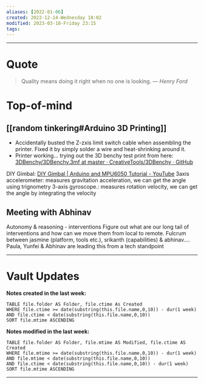 ```yaml
---
aliases: [2022-01-06]
created: 2022-12-14-Wednesday 18:02
modified: 2023-03-10-Friday 23:15
tags: 
---
```



---

# Quote
> Quality means doing it right when no one is looking.
> — <cite>Henry Ford</cite>

# Top-of-mind

## [[random tinkering#Arduino 3D Printing]]
- Accidentally busted the Z-zxis limit switch cable when assembling the printer. Fixed it by simply solder a wire and heat-shrinking around it.
- Printer working... trying out the 3D benchy test print from here: [3DBenchy/3DBenchy.3mf at master · CreativeTools/3DBenchy · GitHub](https://github.com/CreativeTools/3DBenchy/blob/master/Single-part/3DBenchy.3mf)

DIY Gimbal: [DIY Gimbal | Arduino and MPU6050 Tutorial - YouTube](https://www.youtube.com/watch?v=UxABxSADZ6U&t=543s)
3axis accelerometer: measures gravitation acceleration, we can get the angle using trignometry
3-axis gyroscope.: measures rotation velocity, we can get the angle by integrating the velocity

## Meeting with Abhinav

Autonomy & reasoning - interventions
Figure out what are our long tail of interventions and how can we move them from local to remote.
Fulcrum between jasmine (platform, tools etc.), srikanth (capabilities) & abhinav.... Paula, Yunfei & Abhinav are leading this from a tech standpoint

---

# Vault Updates

**Notes created in the last week:**

``` dataview
TABLE file.folder AS Folder, file.ctime As Created
WHERE file.ctime >= date(substring(this.file.name,0,10)) - dur(1 week) AND file.ctime < date(substring(this.file.name,0,10))
SORT file.mtime ASCENDING
```

**Notes modified in the last week:**

``` dataview
TABLE file.folder AS Folder, file.mtime AS Modified, file.ctime AS Created
WHERE file.mtime >= date(substring(this.file.name,0,10)) - dur(1 week)
AND file.mtime < date(substring(this.file.name,0,10))
AND file.ctime < date(substring(this.file.name,0,10)) - dur(1 week)
SORT file.mtime ASCENDING
```
---
